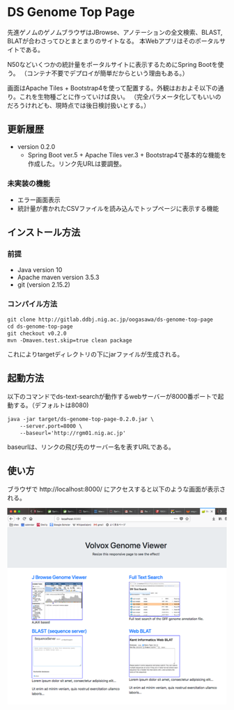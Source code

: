 # DS Genome Top Page

先進ゲノムのゲノムブラウザはJBrowse、アノテーションの全文検索、BLAST, BLATが合わさってひとまとまりのサイトなる。
本Webアプリはそのポータルサイトである。

N50などいくつかの統計量をポータルサイトに表示するためにSpring Bootを使う。
（コンテナ不要でデプロイが簡単だからという理由もある。）

画面はApache Tiles + Bootstrap4を使って配置する。外観はおおよそ以下の通り。これを生物種ごとに作っていけば良い。
（完全パラメータ化してもいいのだろうけれども、現時点では後日検討扱いとする。）



## 更新履歴

- version 0.2.0
  - Spring Boot ver.5 + Apache Tiles ver.3 + Bootstrap4で基本的な機能を作成した。リンク先URLは要調整。
  
### 未実装の機能

- エラー画面表示
- 統計量が書かれたCSVファイルを読み込んでトップページに表示する機能
  
## インストール方法

### 前提

- Java version 10
- Apache maven version 3.5.3
- git (version 2.15.2)

### コンパイル方法

	git clone http://gitlab.ddbj.nig.ac.jp/oogasawa/ds-genome-top-page
	cd ds-genome-top-page
	git checkout v0.2.0
	mvn -Dmaven.test.skip=true clean package
	
これによりtargetディレクトリの下にjarファイルが生成される。

## 起動方法

以下のコマンドでds-text-searchが動作するwebサーバーが8000番ポートで起動する。（デフォルトは8080)

    java -jar target/ds-genome-top-page-0.2.0.jar \
	    --server.port=8000 \
	    --baseurl='http://rgm01.nig.ac.jp' 

baseurlは、リンクの飛び先のサーバー名を表すURLである。


## 使い方

ブラウザで http://localhost:8000/ にアクセスすると以下のような画面が表示される。

<img src="docs/images/top_page.png" width="600" />








